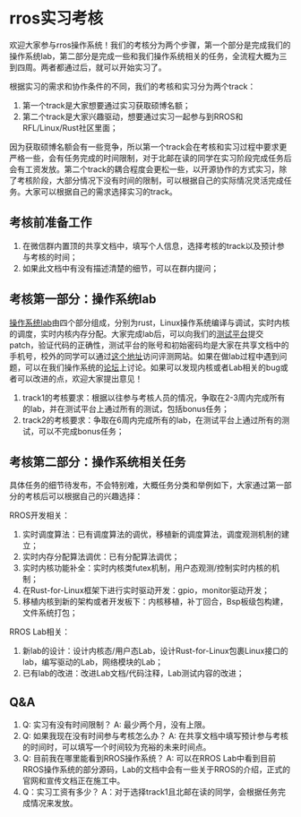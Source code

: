 # rros实习考核

欢迎大家参与rros操作系统！我们的考核分为两个步骤，第一个部分是完成我们的操作系统lab，第二部分是完成一些和我们操作系统相关的任务，全流程大概为三到四周。两者都通过后，就可以开始实习了。

根据实习的需求和协作条件的不同，我们的考核和实习分为两个track：
1. 第一个track是大家想要通过实习获取硕博名额；
2. 第二个track是大家兴趣驱动，想要通过实习一起参与到RROS和RFL/Linux/Rust社区里面；

因为获取硕博名额会有一些竞争，所以第一个track会在考核和实习过程中要求更严格一些，会有任务完成的时间限制，对于北邮在读的同学在实习阶段完成任务后会有工资发放。第二个track的耦合程度会更松一些，以开源协作的方式实习，除了考核阶段，大部分情况下没有时间的限制，可以根据自己的实际情况灵活完成任务。大家可以根据自己的需求选择实习的track。

## 考核前准备工作

1. 在微信群内置顶的共享文档中，填写个人信息，选择考核的track以及预计参与考核的时间；
2. 如果此文档中有没有描述清楚的细节，可以在群内提问；

## 考核第一部分：操作系统lab

[操作系统lab](https://github.com/rust-real-time-os/os_lab)由四个部分组成，分别为rust，Linux操作系统编译与调试，实时内核的调度，实时内核内存分配。大家完成lab后，可以向我们的[测试平台](http://10.109.246.160:8765/login)提交patch，验证代码的正确性，测试平台的账号和初始密码均是大家在共享文档中的手机号，校外的同学可以通过[这个地址](http://21i73526z0.imdo.co:10354/index)访问评测网站。如果在做lab过程中遇到问题，可以在我们操作系统的[论坛](https://rros.zulipchat.com/join/37yh4bedyhh4cw5vrlujqlhh/)上讨论。如果可以发现内核或者Lab相关的bug或者可以改进的点，欢迎大家提出意见！

1. track1的考核要求：根据以往参与考核人员的情况，争取在2-3周内完成所有的lab，并在测试平台上通过所有的测试，包括bonus任务；
2. track2的考核要求：争取在6周内完成所有的lab，在测试平台上通过所有的测试，可以不完成bonus任务；

## 考核第二部分：操作系统相关任务

具体任务的细节待发布，不会特别难，大概任务分类和举例如下，大家通过第一部分的考核后可以根据自己的兴趣选择：

RROS开发相关：
1. 实时调度算法：已有调度算法的调优，移植新的调度算法，调度观测机制的建立；
2. 实时内存分配算法调优：已有分配算法调优；
3. 实时内核功能补全：实时内核类futex机制，用户态观测/控制实时内核的机制；
4. 在Rust-for-Linux框架下进行实时驱动开发：gpio，monitor驱动开发；
5. 移植内核到新的架构或者开发板下：内核移植，补丁回合，Bsp板级包构建，文件系统打包；

RROS Lab相关：
1. 新lab的设计：设计内核态/用户态Lab，设计Rust-for-Linux包裹Linux接口的lab，编写驱动的Lab，网络模块的Lab；
2. 已有lab的改进：改进Lab文档/代码注释，Lab测试内容的改进；

## Q&A

1. Q: 实习有没有时间限制？
   A: 最少两个月，没有上限。
2. Q: 如果我现在没有时间参与考核怎么办？
   A: 在共享文档中填写预计参与考核的时间时，可以填写一个时间较为充裕的未来时间点。
3. Q: 目前我在哪里能看到RROS操作系统？
   A: 可以在RROS Lab中看到目前RROS操作系统的部分源码，Lab的文档中会有一些关于RROS的介绍，正式的官网和宣传文档正在施工中。
4. Q：实习工资有多少？
   A：对于选择track1且北邮在读的同学，会根据任务完成情况来发放。
